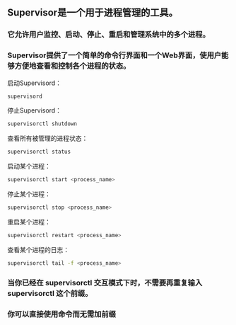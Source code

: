 ## Supervisor是一个用于进程管理的工具。  
### 它允许用户监控、启动、停止、重启和管理系统中的多个进程。  
### Supervisor提供了一个简单的命令行界面和一个Web界面，使用户能够方便地查看和控制各个进程的状态。  
启动Supervisord：
```bash
supervisord
```
停止Supervisord：
```bash
supervisorctl shutdown
```
查看所有被管理的进程状态：
```bash
supervisorctl status
```
启动某个进程：
```bash
supervisorctl start <process_name>
```
停止某个进程：
```bash
supervisorctl stop <process_name>
```
重启某个进程：
```bash
supervisorctl restart <process_name>
```
查看某个进程的日志：
```bash
supervisorctl tail -f <process_name>
```
### 当你已经在 supervisorctl 交互模式下时，不需要再重复输入 supervisorctl 这个前缀。  
### 你可以直接使用命令而无需加前缀
